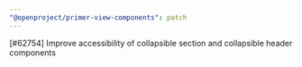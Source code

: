 ```yaml
---
"@openproject/primer-view-components": patch
---
```


[#62754] Improve accessibility of collapsible section and collapsible header components
